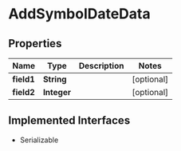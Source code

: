 

# AddSymbolDateData


## Properties

Name | Type | Description | Notes
------------ | ------------- | ------------- | -------------
**field1** | **String** |  |  [optional]
**field2** | **Integer** |  |  [optional]


## Implemented Interfaces

* Serializable


